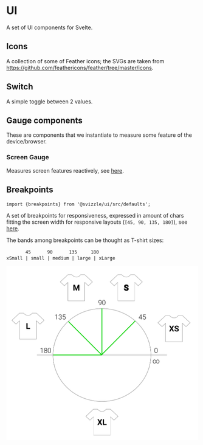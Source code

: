 # UI

A set of UI components for Svelte.

## Icons

A collection of some of Feather icons; the SVGs are taken from https://github.com/feathericons/feather/tree/master/icons.

## Switch

A simple toggle between 2 values.

## Gauge components

These are components that we instantiate to measure some feature of the device/browser.

### Screen Gauge

Measures screen features reactively, see [here](src/gauges/screen).

## Breakpoints

```
import {breakpoints} from '@svizzle/ui/src/defaults';
```

A set of breakpoints for responsiveness, expressed in amount of chars fitting the screen width for responsive layouts (`[45, 90, 135, 180]`), see [here](https://github.com/nestauk/eurito_indicators_ui/issues/7#issuecomment-790848997).

The bands among breakpoints can be thought as T-shirt sizes:
```
       45      90      135     180
xSmall | small | medium | large | xLarge
```

![breakpoints and bands](./doc/breakpoints.png)
